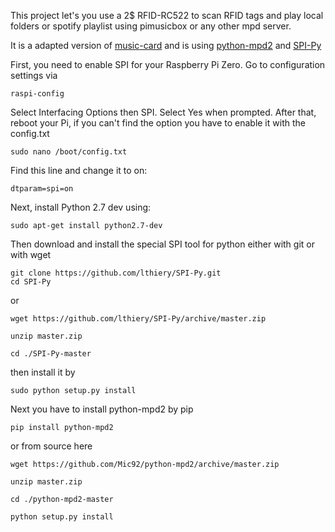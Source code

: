 This project let's you use a 2$ RFID-RC522 to scan RFID tags and play local folders or spotify playlist using pimusicbox or any other mpd server.


It is a adapted version of [music-card](https://github.com/fsahli/music-cards) and is using [python-mpd2](https://github.com/Mic92/python-mpd2) and [SPI-Py](https://github.com/lthiery/SPI-Py)



First, you need to enable SPI for your Raspberry Pi Zero. Go to configuration settings via
```
raspi-config
```
Select Interfacing Options then SPI. Select Yes when prompted. After that, reboot your Pi, if you can't find the option you have to enable it with the config.txt
```
sudo nano /boot/config.txt
```

Find this line and change it to on:
```
dtparam=spi=on
```


Next, install Python 2.7 dev using:
```
sudo apt-get install python2.7-dev
```
Then download and install the special SPI tool for python either with git or with wget

```
git clone https://github.com/lthiery/SPI-Py.git
cd SPI-Py
```
or
```
wget https://github.com/lthiery/SPI-Py/archive/master.zip

unzip master.zip

cd ./SPI-Py-master
```
then install it by

```
sudo python setup.py install
```

Next you have to install python-mpd2 by pip
```
pip install python-mpd2
```
or from source here

```
wget https://github.com/Mic92/python-mpd2/archive/master.zip

unzip master.zip

cd ./python-mpd2-master

python setup.py install
```
